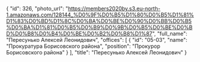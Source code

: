{
    "id": 326,
    "photo_url": "https://members2020by.s3.eu-north-1.amazonaws.com/128144_%D0%9F%D0%B5%D1%80%D0%B5%D1%81%D1%83%D0%BD%D1%8C%D0%BA%D0%BE%D0%90%D0%BB%D0%B5%D0%BA%D1%81%D0%B5%D0%B9%D0%9B%D0%B5%D0%BE%D0%BD%D0%B8%D0%B4%D0%BE%D0%B2%D0%B8%D1%87",
    "full_name": "Пересунько Алексей Леонидович",
    "offices": [
        {
            "id": "05-03",
            "name": "Прокуратура Борисовского района",
            "position": "Прокурор Борисовского района"
        }
    ],
    "title": "Пересунько Алексей Леонидович"
}